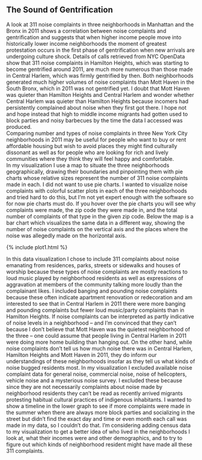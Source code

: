 ## The Sound of Gentrification

A look at 311 noise complaints in three neighborhoods in Manhattan and the Bronx in 2011 shows a correlation between noise complaints and gentrification and suggests that when higher income people move into historically lower income neighborhoods the moment of greatest protestation occurs in the first phase of gentrification when new arrivals are undergoing culture shock. Details of calls retrieved from NYC OpenData show that 311 noise complaints in Hamilton Heights, which was starting to become gentrified around 2011, are much more numerous than those made in Central Harlem, which was firmly gentrified by then. Both neighborhoods generated much higher volumes of noise complaints than Mott Haven in the South Bronx, which in 2011 was not gentrified yet. I doubt that Mott Haven was quieter than Hamilton Heights and Central Harlem and wonder whether Central Harlem was quieter than Hamilton Heights because incomers had persistently complained about noise when they first got there. I hope not and hope instead that high to middle income migrants had gotten used to block parties and noisy barbecues by the time the data I accessed was produced.  
Comparing number and types of noise complaints in three New York City neighborhoods in 2011 may be useful for people who want to buy or rent affordable housing but wish to avoid places they might find culturally dissonant as well as for people who are looking for rich and lively communities where they think they will feel happy and comfortable.  
In my visualization I use a map to situate the three neighborhoods geographically, drawing their boundaries and pinpointing them with pie charts whose relative sizes represent the number of 311 noise complaints made in each. I did not want to use pie charts. I wanted to visualize noise complaints with colorful scatter plots in each of the three neighborhoods and tried hard to do this, but I’m not yet expert enough with the software so for now pie charts must do. If you hover over the pie charts you will see why complaints were made, the zip code they were made in, and the total number of complaints of that type in the given zip code. Below the map is a bar chart which visualizes the same data in a different way, showing the number of noise complaints on the vertical axis and the places where the noise was allegedly made on the horizontal axis. 

{% include plot1.html %}

In this data visualization I chose to include 311 complaints about noise emanating from residences, parks, streets or sidewalks and houses of worship because these types of noise complaints are mostly reactions to loud music played by neighborhood residents as well as expressions of aggravation at members of the community talking more loudly than the complainant likes. I included banging and pounding noise complaints because these often indicate apartment renovation or redecoration and am interested to see that in Central Harlem in 2011 there were more banging and pounding complaints but fewer loud music/party complaints than in Hamilton Heights. If noise complaints can be interpreted as partly indicative of noise levels in a neighborhood – and I’m convinced that they can’t because I don’t believe that Mott Haven was the quietest neighborhood of the three – one could assume that people living in Central Harlem in 2011 were doing more home building than hanging out. On the other hand, while noise complaints don’t tell us how much noise there was in Central Harlem, Hamilton Heights and Mott Haven in 2011, they do inform our understandings of these neighborhoods insofar as they tell us what kinds of noise bugged residents most.
In my visualization I excluded available noise complaint data for general noise, commercial noise, noise of helicopters, vehicle noise and a mysterious noise survey. I excluded these because since they are not necessarily complaints about noise made by neighborhood residents they can’t be read as recently arrived migrants protesting habitual cultural practices of indigenous inhabitants.
I wanted to show a timeline in the lower graph to see if more complaints were made in the summer when there are always more block parties and socializing in the street but didn’t find the exact day and time or even month each call was made in my data, so I couldn’t do that. I’m considering adding census data to my visualization to get a better idea of who lived in the neighborhoods I look at, what their incomes were and other demographics, and to try to figure out which kinds of neighborhood resident might have made all these 311 complaints. 


